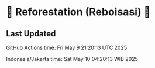 
# 🌳 Reforestation (Reboisasi) 🌲

## Last Updated

GitHub Actions time: Fri May  9 21:20:13 UTC 2025

Indonesia/Jakarta time: Sat May 10 04:20:13 WIB 2025
